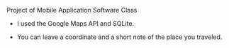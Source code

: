 Project of Mobile Application Software Class

- I used the Google Maps API and SQLite.

- You can leave a coordinate and a short note of the place you traveled.
